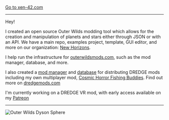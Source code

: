 [Go to xen-42.com](https://xen-42.com/)

___

Hey!

I created an open source Outer Wilds modding tool which allows for the creation and manipulation of planets and stars either through JSON or with an API. We have a main repo, examples project, template, GUI editor, and more on our organization: [New Horizons](https://github.com/Outer-Wilds-New-Horizons).

I help run the infrastructure for [outerwildsmods.com](https://outerwildsmods.com/), such as the mod manager, database, and more.

I also created a [mod manager](https://github.com/DREDGE-Mods/DredgeModManager) and [database](https://github.com/DREDGE-Mods/DredgeModDatabase) for distributing DREDGE mods including my own multiplayer mod, [Cosmic Horror Fishing Buddies](https://dredgemods.com/mods/cosmic_horror_fishing_buddies/). Find out more on [dredgemods.com](https://dredgemods.com/)

I'm currently working on a DREDGE VR mod, with early access available on my [Patreon](https://www.patreon.com/xen42)

___

![Outer Wilds Dyson Sphere](https://user-images.githubusercontent.com/22628069/150701235-8c0a0499-c7fb-4a48-bf26-3fc3448d8106.png)
